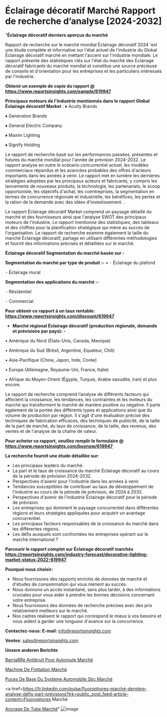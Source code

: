 # Éclairage décoratif Marché Rapport de recherche d’analyse [2024-2032]

"<strong>Éclairage décoratif derniers aperçus du marché</strong>

Rapport de recherche sur le marché mondial Éclairage décoratif 2024 'est une étude complète et informative sur l'état actuel de l'industrie du Global Éclairage décoratif marché en mettant l'accent sur l'industrie mondiale. Le rapport présente des statistiques clés sur l'état du marché des Éclairage décoratif fabricants du marché mondial et constitue une source précieuse de conseils et d'orientation pour les entreprises et les particuliers intéressés par l'industrie.

<strong>Obtenir un exemple de copie du rapport @ <a href=https://www.reportsinsights.com/sample/619947>https://www.reportsinsights.com/sample/619947</a></strong>

<strong>Principaux moteurs de l'industrie mentionnés dans le rapport Global Éclairage décoratif Market</strong> :
♦ Acuity Brands

♦ Generation Brands

♦ General Electric Company

♦ Maxim Lighting

♦ Signify Holding

Le rapport de recherche basé sur les performances passées, présentes et futures du marché mondial pour l'année de prévision 2024-2032. Le rapport analyse en outre le scénario concurrentiel actuel, les modèles commerciaux répandus et les avancées probables des offres d'acteurs importants dans les années à venir. Le rapport met en lumière les dernières stratégies adoptées par les principaux acteurs et fabricants, y compris les lancements de nouveaux produits, la technologie, les partenariats, le scoop opportuniste, les objectifs d'achat, les coentreprises, la segmentation en termes de concurrence régionale et industrielle, les bénéfices, les pertes et la ration de la demande avec des idées d'investissement. .

Le rapport Éclairage décoratif Market comprend un paysage détaillé du marché et des fournisseurs ainsi que l'analyse SWOT des principaux moteurs de l'industrie. Le rapport mentionne des statistiques, des tableaux et des chiffres pour la planification stratégique qui mène au succès de l'organisation. Le rapport de recherche examine également la taille du marché Éclairage décoratif, partage en utilisant différentes méthodologies et fournit des informations précises et détaillées sur le marché.

<strong>Éclairage décoratif Segmentation du marché basée sur :</strong>

<strong>Segmentation du marché par type de produit :-</strong>
•
⁃ Éclairage du plafond

⁃ Éclairage mural

<strong>Segmentation des applications du marché :-</strong>

⁃ Résidentiel

⁃ Commercial

<strong>Pour obtenir ce rapport à un taux rentable: <a href=https://www.reportsinsights.com/discount/619947>https://www.reportsinsights.com/discount/619947</a></strong>
<ul>
  <li><strong>Marché régional Éclairage décoratif (production régionale, demande et prévisions par pays): -</strong></li>
</ul>
• Amérique du Nord (États-Unis, Canada, Mexique)

• Amérique du Sud (Brésil, Argentine, Equateur, Chili)

• Asie-Pacifique (Chine, Japon, Inde, Corée)

• Europe (Allemagne, Royaume-Uni, France, Italie)

• Afrique du Moyen-Orient (Égypte, Turquie, Arabie saoudite, Iran) et plus encore.

Le rapport de recherche comprend l’analyse de différents facteurs qui affectent la croissance, les tendances, les contraintes et les moteurs du marché qui transforment le marché de manière positive ou négative. Il parle également de la portée des différents types et applications ainsi que du volume de production par région. Il s'agit d'une évaluation précise des techniques de fabrication efficaces, des techniques de publicité, de la taille de la part de marché, du taux de croissance, de la taille, des revenus, des ventes et de l'analyse de la chaîne de valeur.

<strong>Pour acheter ce rapport, veuillez remplir le formulaire @   <a href=https://www.reportsinsights.com/buynow/619947>https://www.reportsinsights.com/buynow/619947</a></strong>

<strong>La recherche fournit une étude détaillée sur:</strong>
<ul>
  <li>Les principaux leaders du marché.</li>
  <li>La part et le taux de croissance du marché Éclairage décoratif au cours de la période de prévision 2024-2032.</li>
  <li>Perspectives d'avenir pour l'industrie dans les années à venir.</li>
  <li>Tendances susceptibles de contribuer au taux de développement de l'industrie au cours de la période de prévision, de 2024 à 2032.</li>
  <li>Perspectives d'avenir de l'industrie Éclairage décoratif pour la période de prévision.</li>
  <li>Les entreprises qui dominent le paysage concurrentiel dans différentes régions et leurs stratégies appliquées pour acquérir un avantage concurrentiel.</li>
  <li>Les principaux facteurs responsables de la croissance du marché dans les différentes régions.</li>
  <li>Les défis auxquels sont confrontées les entreprises opérant sur le marché international ?</li>
</ul>

<strong>Parcourir le rapport complet sur Éclairage décoratif marchés <a href=https://reportsinsights.com/industry-forecast/decorative-lighting-market-status-2022-619947>https://reportsinsights.com/industry-forecast/decorative-lighting-market-status-2022-619947</a></strong>

<strong>Pourquoi nous choisir:</strong>
<ul>
  <li>Nous fournissons des rapports enrichis de données de marché et d'études de consommation qui vous mènent au succès.</li>
  <li>Nous donnons un accès instantané, sans plus tarder, à des informations cruciales pour vous aider à prendre les bonnes décisions concernant votre entreprise.</li>
  <li>Nous fournissons des données de recherche précises avec des prix relativement meilleurs sur le marché.</li>
  <li>Nos cadres réalisent le rapport qui correspond le mieux à vos besoins et vous aident à garder une longueur d'avance sur la concurrence.</li>
</ul>
<strong>Contactez-nous:
</strong><strong>E-mail:</strong> <a href=mailto:info@reportsinsights.com>info@reportsinsights.com</a>

<strong>Ventes</strong>: <a href=mailto:sales@reportsinsights.com>sales@reportsinsights.com</a>

<strong>Unsere anderen Berichte</strong>

<a href=https://www.linkedin.com/pulse/barri%C3%A8re-antibruit-pour-autoroute-march%C3%A9-analyse-8zr7c/>Barria8Re Antibruit Pour Autoroute Marché</a>

<a href=https://www.linkedin.com/pulse/machine-de-flottation-march%C3%A9-2024-2032-part-gijsc/>Machine De Flottation Marché</a>

<a href=https://www.linkedin.com/pulse/puces-de-base-du-système-automobile-sbc-marché-pvh5c/>Puces De Base Du Système Automobile Sbc Marché</a>

<a href=https://fr.linkedin.com/pulse/fluorophores-marché-dernière-analyse-défis-part-prévisions?trk=public_post_feed-article-content>Fluorophores Marché</a>

<a href=https://www.linkedin.com/pulse/ancrage-de-tube-march%C3%A9-perspectives-lindustrie-rbxjf/>Ancrage De Tube Marché</a>"
![image](https://github.com/daminid12/RItrends/assets/158430485/f7f7ac98-3d22-4022-a8ae-0802a2bb9714)
